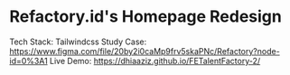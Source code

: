 # Refactory.id's Homepage Redesign

Tech Stack: Tailwindcss
Study Case: https://www.figma.com/file/20by2i0caMp9frv5skaPNc/Refactory?node-id=0%3A1
Live Demo: https://dhiaaziz.github.io/FETalentFactory-2/
